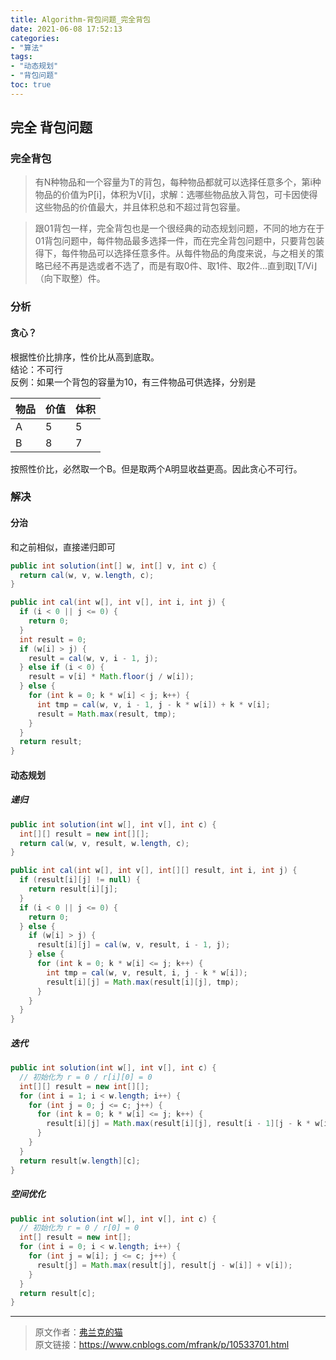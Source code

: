 ```yaml
---
title: Algorithm-背包问题_完全背包
date: 2021-06-08 17:52:13
categories:
- "算法"
tags:
- "动态规划"
- "背包问题"
toc: true
---
```

## 完全 背包问题

### 完全背包

> 有N种物品和一个容量为T的背包，每种物品都就可以选择任意多个，第i种物品的价值为P[i]，体积为V[i]，求解：选哪些物品放入背包，可卡因使得这些物品的价值最大，并且体积总和不超过背包容量。  

> 跟01背包一样，完全背包也是一个很经典的动态规划问题，不同的地方在于01背包问题中，每件物品最多选择一件，而在完全背包问题中，只要背包装得下，每件物品可以选择任意多件。从每件物品的角度来说，与之相关的策略已经不再是选或者不选了，而是有取0件、取1件、取2件...直到取⌊T/Vi⌋（向下取整）件。

### 分析

#### 贪心？

根据性价比排序，性价比从高到底取。  
结论：不可行  
反例：如果一个背包的容量为10，有三件物品可供选择，分别是

|物品|价值|体积|
|---|---|---|
|A|5|5|
|B|8|7|
按照性价比，必然取一个B。但是取两个A明显收益更高。因此贪心不可行。

### 解决

#### 分治

和之前相似，直接递归即可

```java
public int solution(int[] w, int[] v, int c) {
  return cal(w, v, w.length, c);
}

public int cal(int w[], int v[], int i, int j) {
  if (i < 0 || j <= 0) {
    return 0;
  }
  int result = 0;
  if (w[i] > j) {
    result = cal(w, v, i - 1, j);
  } else if (i < 0) {
    result = v[i] * Math.floor(j / w[i]);
  } else {
    for (int k = 0; k * w[i] < j; k++) {
      int tmp = cal(w, v, i - 1, j - k * w[i]) + k * v[i];
      result = Math.max(result, tmp);
    }
  }
  return result;
}
```

#### 动态规划

##### **递归**

```java
public int solution(int w[], int v[], int c) {
  int[][] result = new int[][];
  return cal(w, v, result, w.length, c);
}

public int cal(int w[], int v[], int[][] result, int i, int j) {
  if (result[i][j] != null) {
    return result[i][j];
  }
  if (i < 0 || j <= 0) {
    return 0;
  } else {
    if (w[i] > j) {
      result[i][j] = cal(w, v, result, i - 1, j);
    } else {
      for (int k = 0; k * w[i] <= j; k++) {
        int tmp = cal(w, v, result, i, j - k * w[i]);
        result[i][j] = Math.max(result[i][j], tmp);
      }
    }
  }
}
```

##### **迭代**

```java
public int solution(int w[], int v[], int c) {
  // 初始化为 r = 0 / r[i][0] = 0
  int[][] result = new int[][];
  for (int i = 1; i < w.length; i++) {
    for (int j = 0; j <= c; j++) {
      for (int k = 0; k * w[i] <= j; k++) {
        result[i][j] = Math.max(result[i][j], result[i - 1][j - k * w[i]] + k * v[i]);
      }
    }
  }
  return result[w.length][c];
}
```

##### **空间优化**
```java
public int solution(int w[], int v[], int c) {
  // 初始化为 r = 0 / r[0] = 0
  int[] result = new int[];
  for (int i = 0; i < w.length; i++) {
    for (int j = w[i]; j <= c; j++) {
      result[j] = Math.max(result[j], result[j - w[i]] + v[i]);
    }
  }
  return result[c];
}
```

---

> 原文作者：[弗兰克的猫](https://home.cnblogs.com/u/mfrank/)  
  原文链接：https://www.cnblogs.com/mfrank/p/10533701.html